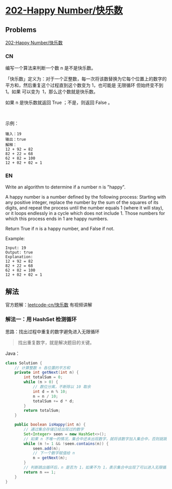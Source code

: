 # [202-Happy Number/快乐数](https://leetcode-cn.com/problems/happy-number)

## Problems

[202-Happy Number/快乐数](https://leetcode-cn.com/problems/happy-number)

### CN

编写一个算法来判断一个数 n 是不是快乐数。

「快乐数」定义为：对于一个正整数，每一次将该数替换为它每个位置上的数字的平方和，然后重复这个过程直到这个数变为 1，也可能是 无限循环 但始终变不到 1。如果 可以变为  1，那么这个数就是快乐数。

如果 n 是快乐数就返回 True ；不是，则返回 False 。

 

示例：
```
输入：19
输出：true
解释：
12 + 92 = 82
82 + 22 = 68
62 + 82 = 100
12 + 02 + 02 = 1
```

### EN

Write an algorithm to determine if a number n is "happy".

A happy number is a number defined by the following process: Starting with any positive integer, replace the number by the sum of the squares of its digits, and repeat the process until the number equals 1 (where it will stay), or it loops endlessly in a cycle which does not include 1. Those numbers for which this process ends in 1 are happy numbers.

Return True if n is a happy number, and False if not.

Example: 
```
Input: 19
Output: true
Explanation: 
12 + 92 = 82
82 + 22 = 68
62 + 82 = 100
12 + 02 + 02 = 1
```

## 解法

官方题解：[leetcode-cn/快乐数](https://leetcode-cn.com/problems/happy-number/solution/kuai-le-shu-by-leetcode-solution/) 有视频讲解

### 解法一：用 HashSet 检测循环

思路：找出过程中重复的数字避免进入无限循环

> 找出重复数字，就是解决题目的关键。

Java：

```java
class Solution {
    // 计算整数 n 各位置的平方和
    private int getNext(int n) {
        int totalSum = 0;
        while (n > 0) {
            // 数位分离，不断除以 10 取余
            int d = n % 10;
            n = n / 10;
            totalSum += d * d;
        }
        return totalSum;
    }

    public boolean isHappy(int n) {
        // 通过集合存储已经出现过的数字
        Set<Integer> seen = new HashSet<>();
        // 如果 n 不唯一的情况，集合中还未出现数字，就将该数字加入集合中，否则就跳出循环
        while (n != 1 && !seen.contains(n)) {
            seen.add(n);
            // 下一个数字赋值给 n
            n = getNext(n);
        }
        // 判断跳出循环后，n 是否为 1，如果不为 1，表示集合中出现了可以进入无限循环的数字
        return n == 1;
    }
}
```